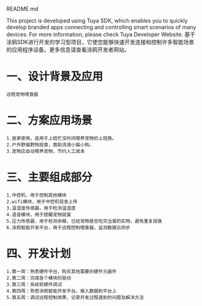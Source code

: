 README.md

This project is developed using Tuya SDK, which enables you to quickly develop branded apps connecting and controlling smart scenarios of many devices. For more information, please check Tuya Developer Website.
基于涂鸦SDK进行开发的学习型项目，它使您能够快速开发连接和控制许多智能场景的应用程序设备。更多信息请查看涂鸦开发者网站。

一、设计背景及应用
== 
    远程宠物喂食器

二、方案应用场景
== 
    1.居家使用，适用于上班忙没时间喂养宠物的上班族。
    2.户外野猫野狗投食，救助流浪小猫小狗。
    3.宠物店自动喂养宠物，节约人工成本

三、主要组成部分
== 
    1.中控机，用于控制其他模块
    2.wifi模块，用于中控机信息上传
    3.温湿度传感器，用于检测温湿度
    4.语音模块，用于提醒宠物就餐
    5.压力传感器，用于检测余粮，已经宠物是否吃完当餐的实物，避免重复投食
    6.涂鸦智能开发平台，用于远程控制喂食器，监测数据云同步

四、开发计划
== 
    1.第一周：熟悉硬件平台，购买其他需要的硬件元器件
    2.第二周：完成各个模块的驱动
    3.第三周：系统软硬件调试
    4.第四周：熟悉涂鸦智能开发平台，接入数据到平台上
    5.第五周：调试远程控制效果，记录开发过程遇到的问题及解决方法



